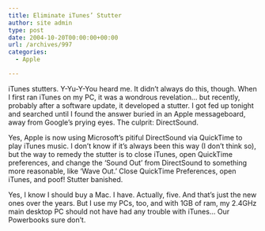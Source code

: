 ```yaml
---
title: Eliminate iTunes’ Stutter
author: site admin
type: post
date: 2004-10-20T00:00:00+00:00
url: /archives/997
categories:
  - Apple

---
```

iTunes stutters. Y-Yu-Y-You heard me. It didn&#8217;t always do this, though. When I first ran iTunes on my PC, it was a wondrous revelation&#8230; but recently, probably after a software update, it developed a stutter. I got fed up tonight and searched until I found the answer buried in an Apple messageboard, away from Google&#8217;s prying eyes. The culprit: DirectSound.

Yes, Apple is now using Microsoft&#8217;s pitiful DirectSound via QuickTime to play iTunes music. I don&#8217;t know if it&#8217;s always been this way (I don&#8217;t think so), but the way to remedy the stutter is to close iTunes, open QuickTime preferences, and change the &#8216;Sound Out&#8217; from DirectSound to something more reasonable, like &#8216;Wave Out.&#8217; Close QuickTime Preferences, open iTunes, and poof! Stutter banished.  
<!--more-->

  
Yes, I know I should buy a Mac. I have. Actually, five. And that&#8217;s just the new ones over the years. But I use my PCs, too, and with 1GB of ram, my 2.4GHz main desktop PC should not have had any trouble with iTunes&#8230; Our Powerbooks sure don&#8217;t.